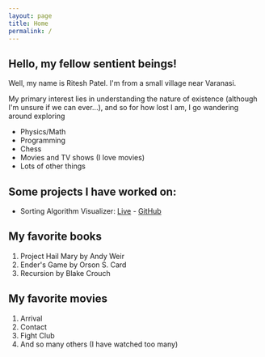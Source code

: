 ```yaml
---
layout: page
title: Home
permalink: /
---
```


## Hello, my fellow sentient beings!

Well, my name is Ritesh Patel. I'm from a small village near Varanasi.

My primary interest lies in understanding the nature of existence (although I'm unsure if we can ever...), and so for how lost I am, I go wandering around exploring
- Physics/Math
- Programming
- Chess
- Movies and TV shows (I love movies)
- Lots of other things

## Some projects I have worked on:

- Sorting Algorithm Visualizer: [Live](https://exismyssav.netlify.app/) - [GitHub](https://github.com/exismys/SortingAlgorithmVisualizer)

## My favorite books
1. Project Hail Mary by Andy Weir
2. Ender's Game by Orson S. Card
3. Recursion by Blake Crouch

## My favorite movies
1. Arrival
2. Contact
3. Fight Club
4. And so many others (I have watched too many)
